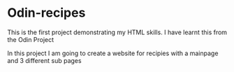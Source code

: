 # Odin-recipes

This is the first project demonstrating my HTML skills. I have learnt this from the Odin Project

In this project I am going to create a website for recipies with a mainpage and 3 
different sub pages